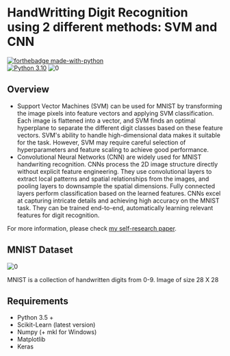 # HandWritting Digit Recognition using 2 different methods: SVM and CNN

[![forthebadge made-with-python](http://ForTheBadge.com/images/badges/made-with-python.svg)](https://www.python.org/)                 
[![Python 3.10](https://img.shields.io/badge/python-3.10-blue.svg)](https://www.python.org/downloads/release/python-360/) 
![0](https://blogger.googleusercontent.com/img/b/R29vZ2xl/AVvXsEh4bTijB6fd47hlvs6sHKU9atqJFtvvhzd7NI8jjuK-spj8L5WuBztWzIKUhsDOHVeCnY0hihww9RBVJebjclPz8E609p5AH-5zhmXt4f5omdN50PU2WhZfCSV68_tQBCtKYayYFBOjw-BClnrL2jKKmTjnZbaNAhzRFsnZiUfwByPu5ZkrguGQ8yQD5A/w0/20220527_202930_0000.png)


## Overview
- Support Vector Machines (SVM) can be used for MNIST by transforming the image pixels into feature vectors and applying SVM classification. Each image is flattened into a vector, and SVM finds an optimal hyperplane to separate the different digit classes based on these feature vectors. SVM's ability to handle high-dimensional data makes it suitable for the task. However, SVM may require careful selection of hyperparameters and feature scaling to achieve good performance.
- Convolutional Neural Networks (CNN) are widely used for MNIST handwriting recognition. CNNs process the 2D image structure directly without explicit feature engineering. They use convolutional layers to extract local patterns and spatial relationships from the images, and pooling layers to downsample the spatial dimensions. Fully connected layers perform classification based on the learned features. CNNs excel at capturing intricate details and achieving high accuracy on the MNIST task. They can be trained end-to-end, automatically learning relevant features for digit recognition.

For more information, please check [my self-research paper](https://github.com/Do-Khai/Self-research/blob/main/Handwriting-recognition.pdf).

## MNIST Dataset
![0](https://upload.wikimedia.org/wikipedia/commons/thumb/2/27/MnistExamples.png/320px-MnistExamples.png)

MNIST is a collection of handwritten digits from 0-9. Image of size 28 X 28

## Requirements
- Python 3.5 +
- Scikit-Learn (latest version)
- Numpy (+ mkl for Windows)
- Matplotlib
- Keras


